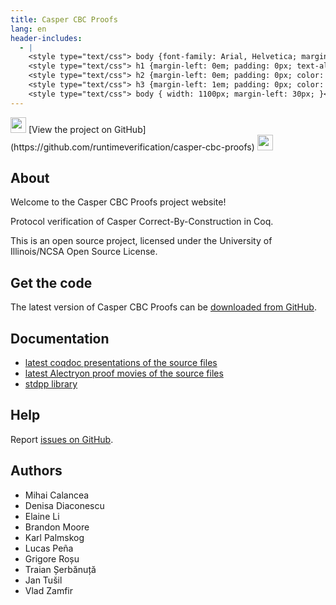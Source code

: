 ```yaml
---
title: Casper CBC Proofs
lang: en
header-includes:
  - |
    <style type="text/css"> body {font-family: Arial, Helvetica; margin-left: 5em; font-size: large;} </style>
    <style type="text/css"> h1 {margin-left: 0em; padding: 0px; text-align: center} </style>
    <style type="text/css"> h2 {margin-left: 0em; padding: 0px; color: #580909} </style>
    <style type="text/css"> h3 {margin-left: 1em; padding: 0px; color: #C05001;} </style>
    <style type="text/css"> body { width: 1100px; margin-left: 30px; }</style>
---
```


<div style="text-align:left"><img src="https://github.githubassets.com/images/modules/logos_page/Octocat.png" height="25" style="border:0px">
[View the project on GitHub](https://github.com/runtimeverification/casper-cbc-proofs)
<img src="https://github.githubassets.com/images/modules/logos_page/Octocat.png" height="25" style="border:0px"></div>

## About

Welcome to the Casper CBC Proofs project website!

Protocol verification of Casper Correct-By-Construction in Coq.

This is an open source project, licensed under the University of Illinois/NCSA Open Source License.

## Get the code

The latest version of Casper CBC Proofs can be [downloaded from GitHub](https://github.com/runtimeverification/casper-cbc-proofs).

## Documentation

- [latest coqdoc presentations of the source files](docs/latest/coqdoc/toc.html)
- [latest Alectryon proof movies of the source files](docs/latest/alectryon/toc.html)
- [stdpp library](https://gitlab.mpi-sws.org/iris/stdpp)

## Help

Report [issues on GitHub](https://github.com/runtimeverification/casper-cbc-proofs/issues).

## Authors

- Mihai Calancea
- Denisa Diaconescu
- Elaine Li
- Brandon Moore
- Karl Palmskog
- Lucas Peña
- Grigore Roșu
- Traian Șerbănuță
- Jan Tušil
- Vlad Zamfir
